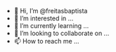 - 👋 Hi, I’m @freitasbaptista
- 👀 I’m interested in ...
- 🌱 I’m currently learning ...
- 💞️ I’m looking to collaborate on ...
- 📫 How to reach me ...
<meta name="google-site-verification" content="uKgV0bFGO51FmfnVwU7oaj0CGytRi5v2nGcvREeF-kA" />
<!---
freitasbaptista/freitasbaptista is a ✨ special ✨ repository because its `README.md` (this file) appears on your GitHub profile.
You can click the Preview link to take a look at your changes.
--->
